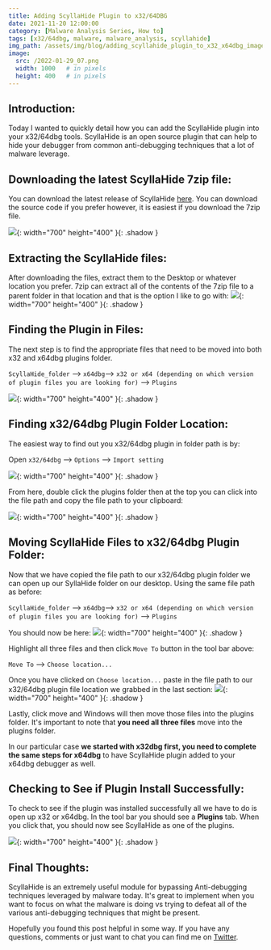 ```yaml
---
title: Adding ScyllaHide Plugin to x32/64DBG
date: 2021-11-20 12:00:00
category: [Malware Analysis Series, How to]
tags: [x32/64dbg, malware, malware_analysis, scyllahide]
img_path: /assets/img/blog/adding_scyllahide_plugin_to_x32_x64dbg_images
image:
  src: /2022-01-29_07.png
  width: 1000   # in pixels
  height: 400   # in pixels
---
```


## Introduction:
Today I wanted to quickly detail how you can add the ScyllaHide plugin into your x32/64dbg tools. ScyllaHide is an open source plugin that can help to hide your debugger from common anti-debugging techniques that a lot of malware leverage. 

## Downloading the latest ScyllaHide 7zip file:
You can download the latest release of ScyllaHide [here](https://github.com/x64dbg/ScyllaHide/releases).  You can download the source code if you prefer however, it is easiest if you download the 7zip file.

![](/2022-01-27_0.png){: width="700" height="400" }{: .shadow }

## Extracting the ScyllaHide files:
After downloading the files, extract them to the Desktop or whatever location you prefer.  7zip can extract all of the contents of the 7zip file to a parent folder in that location and that is the option I like to go with:
![](/2022-01-29_01.png){: width="700" height="400" }{: .shadow }

## Finding the Plugin in Files:
The next step is to find the appropriate files that need to be moved into both x32 and x64dbg plugins folder.  

```ScyllaHide_folder``` --> ```x64dbg```--> ```x32 or x64 (depending on which version of plugin files you are looking for)``` --> ```Plugins```

![](/2022-01-29_02.png){: width="700" height="400" }{: .shadow }

## Finding x32/64dbg Plugin Folder Location:
The easiest way to find out you x32/64dbg plugin in folder path is by:

Open ```x32/64dbg``` --> ```Options``` --> ```Import setting```

![](/2022-01-29_03.png){: width="700" height="400" }{: .shadow }

From here, double click the plugins folder then at the top you can click into the file path and copy the file path to your clipboard:

![](2022-01-29_04.png){: width="700" height="400" }{: .shadow }

## Moving ScyllaHide Files to x32/64dbg Plugin Folder:
Now that we have copied the file path to our x32/64dbg plugin folder we can open up our SyllaHide folder on our desktop.  Using the same file path as before:

```ScyllaHide_folder``` --> ```x64dbg```--> ```x32 or x64 (depending on which version of plugin files you are looking for)``` --> ```Plugins```

You should now be here:
![](/2022-01-29_05.png){: width="700" height="400" }{: .shadow }

Highlight all three files and then click ```Move To``` button in the tool bar above:

```Move To``` --> ```Choose location...```

Once you have clicked on ```Choose location...``` paste in the file path to our x32/64dbg plugin file location we grabbed in the last section:
![](/2022-01-29_06.png){: width="700" height="400" }{: .shadow }

Lastly, click move and Windows will then move those files into the plugins folder.  It's important to note that **you need all three files** move into the plugins folder. 

In our particular case **we started with x32dbg first, you need to complete the same steps for x64dbg** to have ScyllaHide plugin added to your x64dbg debugger as well.

## Checking to See if Plugin Install Successfully:
To check to see if the plugin was installed successfully all we have to do is open up x32 or x64dbg.  In the tool bar you should see a **Plugins** tab. When you click that, you should now see ScyllaHide as one of the plugins.

![](/2022-01-29_07.png){: width="700" height="400" }{: .shadow }

## Final Thoughts:
ScyllaHide is an extremely useful module for bypassing Anti-debugging techniques leveraged by malware today.  It's great to implement when you want to focus on what the malware is doing vs trying to defeat all of the various anti-debugging techniques that might be present. 

Hopefully you found this post helpful in some way.  If you have any questions, comments or just want to chat you can find me on [Twitter](https://twitter.com/jt_dunnski).






